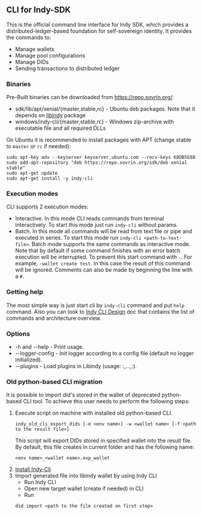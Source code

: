 ## CLI for Indy-SDK

This is the official command line interface for Indy SDK, which provides a distributed-ledger-based
foundation for self-sovereign identity. It provides the commands to:
* Manage wallets
* Manage pool configurations
* Manage DIDs
* Sending transactions to distributed ledger

### Binaries
Pre-Built binaries can be downloaded from https://repo.sovrin.org/:
* sdk/lib/apt/xenial/{master,stable,rc} - Ubuntu deb packages. Note that it depends on [libindy](../README.md) package
* windows/indy-cli/{master,stable,rc} - Windows zip-archive with executable file and all required DLLs

On Ubuntu it is recommended to install packages with APT (change stable to `master` or `rc` if needed):
```
sudo apt-key adv --keyserver keyserver.ubuntu.com --recv-keys 68DB5E88
sudo add-apt-repository "deb https://repo.sovrin.org/sdk/deb xenial stable"
sudo apt-get update
sudo apt-get install -y indy-cli
```

### Execution modes
CLI supports 2 execution modes:
* Interactive. In this mode CLI reads commands from terminal interactively. To start this mode just run `indy-cli`
without params.
* Batch. In this mode all commands will be read from text file or pipe and executed in series. To start this mode run
`indy-cli <path-to-text-file>`. Batch mode supports the same commands as interactive mode. Note that by default if some
command finishes with an error batch execution will be interrupted. To prevent this start command with `-`.
For example, `-wallet create test`. In this case the result of this command will be ignored. Comments can also be made
by beginning the line with a `#`.

### Getting help
The most simple way is just start cli by `indy-cli` command and put `help` command. Also you can look to
[Indy CLI Design](../doc/design/001-cli) doc that contains the list of commands and architecture overview.

### Options
* -h and --help - Print usage.
* --logger-config - Init logger according to a config file (default no logger initialized).
* --plugins - Load plugins in Libindy (usage: <lib-1-name>:<init-func-1-name>,...,<lib-n-name>:<init-func-n-name>).

### Old python-based CLI migration
It is possible to import did's stored in the wallet of deprecated python-based CLI tool.
To achieve this user needs to perform the following steps:
1. Execute script on machine with installed old python-based CLI.
    ```
    indy_old_cli_export_dids [-e <env name>] -w <wallet name> [-f <path to the result file>]
    ```
    This script will export DIDs stored in specified wallet into the result file.
By default, this file creates in current folder and has the following name:
    ```
    <env name>_<wallet name>.exp_wallet
    ```
2. [Install Indy-Cli](#binaries)
3. Import generated file into libindy wallet by using Indy CLI
    * Run Indy CLI
    * Open new target wallet (create if needed) in CLI
    * Run
    ```
    did import <path to the file created on first step>
    ```

